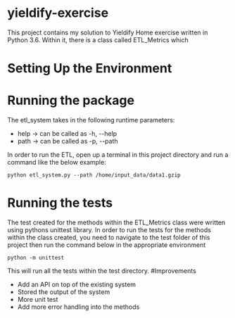 # yieldify-exercise
This project contains my solution to Yieldify Home exercise written in Python 3.6.
Within it, there is a class called ETL_Metrics which

# Setting Up the Environment

# Running the package

The etl_system takes in the following runtime parameters:
   * help -> can be called as -h, --help
   * path -> can be called as -p, --path

In order to run the ETL, open up a terminal in this project directory and run a command like the below example:
```shell
python etl_system.py --path /home/input_data/data1.gzip
```

# Running the tests
The test created for the methods within the ETL_Metrics class were written using pythons unittest library.
In order to run the tests for the methods within the class created, you need to navigate to the test folder of this
project then run the command below in the appropriate environment
```shell
python -m unittest
```
This will run all the tests within the test directory.
#Improvements
* Add an API on top of the existing system
* Stored the output of the system
* More unit test
* Add more error handling into the methods
